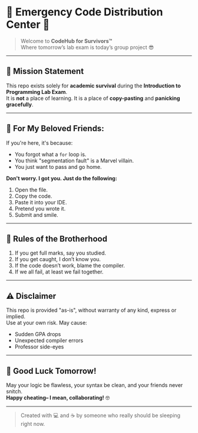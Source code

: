 # 🚨 Emergency Code Distribution Center 🚨

> Welcome to **CodeHub for Survivors™**  
> Where tomorrow’s lab exam is today’s group project 😎

---

## 🧠 Mission Statement

This repo exists solely for **academic survival** during the **Introduction to Programming Lab Exam**.  
It is **not** a place of learning. It is a place of **copy-pasting** and **panicking gracefully**.

---

## 🤝 For My Beloved Friends:

If you're here, it's because:

- You forgot what a `for` loop is.
- You think "segmentation fault" is a Marvel villain.
- You just want to pass and go home.

**Don't worry. I got you. Just do the following:**

1. Open the file.
2. Copy the code.
3. Paste it into your IDE.
4. Pretend you wrote it.
5. Submit and smile.

---

## 📜 Rules of the Brotherhood

1. If you get full marks, say you studied.
2. If you get caught, I don’t know you.
3. If the code doesn’t work, blame the compiler.
4. If we all fail, at least we fail together.

---

## ⚠️ Disclaimer

This repo is provided "as-is", without warranty of any kind, express or implied.  
Use at your own risk. May cause:

- Sudden GPA drops
- Unexpected compiler errors
- Professor side-eyes

---

## 📅 Good Luck Tomorrow!

May your logic be flawless, your syntax be clean, and your friends never snitch.  
**Happy cheating– I mean, collaborating!** 🤓

---

> Created with 💻 and ☕ by someone who really should be sleeping right now.
